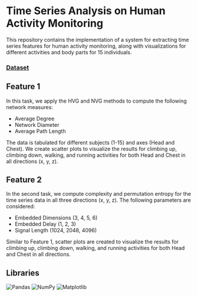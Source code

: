 # Time Series Analysis on Human Activity Monitoring
This repository contains the implementation of a system for extracting time series features for human activity monitoring, along with visualizations for different activities and body parts for 15 individuals.

### <a href='https://www.uni-mannheim.de/dws/research/projects/activity-recognition/#dataset_realworld'> Dataset</a>

## Feature 1
In this task, we apply the HVG and NVG methods to compute the following network measures:

* Average Degree
* Network Diameter
* Average Path Length

The data is tabulated for different subjects (1-15) and axes (Head and Chest). We create scatter plots to visualize the results for climbing up, climbing down, walking, and running activities for both Head and Chest in all directions (x, y, z).

## Feature 2
In the second task, we compute complexity and permutation entropy for the time series data in all three directions (x, y, z). The following parameters are considered:

* Embedded Dimensions (3, 4, 5, 6)
* Embedded Delay (1, 2, 3)
* Signal Length (1024, 2048, 4096)

Similar to Feature 1, scatter plots are created to visualize the results for climbing up, climbing down, walking, and running activities for both Head and Chest in all directions.

## Libraries
![Pandas](https://img.shields.io/badge/pandas-%23150458.svg?style=for-the-badge&logo=pandas&logoColor=white) ![NumPy](https://img.shields.io/badge/numpy-%23013243.svg?style=for-the-badge&logo=numpy&logoColor=white) ![Matplotlib](https://img.shields.io/badge/Matplotlib-%23ffffff.svg?style=for-the-badge&logo=Matplotlib&logoColor=black)


